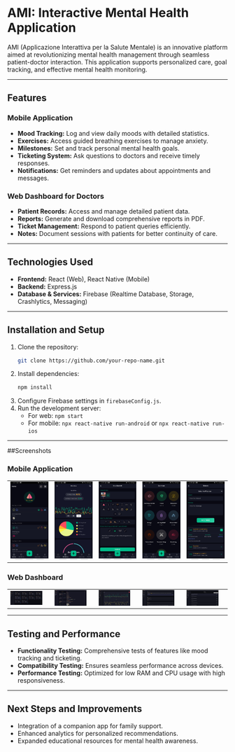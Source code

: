 
# AMI: Interactive Mental Health Application

AMI (Applicazione Interattiva per la Salute Mentale) is an innovative platform aimed at revolutionizing mental health management through seamless patient-doctor interaction. This application supports personalized care, goal tracking, and effective mental health monitoring.

---

## Features

### Mobile Application
- **Mood Tracking:** Log and view daily moods with detailed statistics.
- **Exercises:** Access guided breathing exercises to manage anxiety.
- **Milestones:** Set and track personal mental health goals.
- **Ticketing System:** Ask questions to doctors and receive timely responses.
- **Notifications:** Get reminders and updates about appointments and messages.

### Web Dashboard for Doctors
- **Patient Records:** Access and manage detailed patient data.
- **Reports:** Generate and download comprehensive reports in PDF.
- **Ticket Management:** Respond to patient queries efficiently.
- **Notes:** Document sessions with patients for better continuity of care.

---

## Technologies Used
- **Frontend:** React (Web), React Native (Mobile)
- **Backend:** Express.js
- **Database & Services:** Firebase (Realtime Database, Storage, Crashlytics, Messaging)

---

## Installation and Setup
1. Clone the repository:
   ```bash
   git clone https://github.com/your-repo-name.git
   ```
2. Install dependencies:
   ```bash
   npm install
   ```
3. Configure Firebase settings in `firebaseConfig.js`.
4. Run the development server:
   - For web: `npm start`
   - For mobile: `npx react-native run-android` or `npx react-native run-ios`

---
##Screenshots

### Mobile Application
<table>
  <tr>
   <td><img src="AMI-Mobile/screenshots/Screenshot_20241203-123724_AMI.jpg" alt="Mobile Screen 1" width="300"></td>
   <td><img src="AMI-Mobile/screenshots/Screenshot_20241203-123735_AMI.jpg" alt="Mobile Screen 2" width="300"></td>
   <td><img src="AMI-Mobile/screenshots/Screenshot_20241203-123913_AMI.jpg" alt="Mobile Screen 2" width="300"></td>
   <td><img src="AMI-Mobile/screenshots/Screenshot_20241203-123742_AMI.jpg" alt="Mobile Screen 2" width="300"></td>
   <td><img src="AMI-Mobile/screenshots/Screenshot_20241203-123808_AMI.jpg" alt="Mobile Screen 1" width="300"></td>
  </tr>
</table>

### Web Dashboard
<table>
  <tr>
    <td><img src="AMI-Web-Dashboard/screenshots/Screenshot 2024-12-03 at 13.41.19.png" alt="Web Screen 1" width="300"><td>
    <td><img src="AMI-Web-Dashboard/screenshots/Screenshot 2024-12-03 at 13.41.46.png" alt="Web Screen 1" width="300"><td>
    <td><img src="AMI-Web-Dashboard/screenshots/Screenshot 2024-12-03 at 13.42.27.png" alt="Web Screen 1" width="300"><td>
    <td><img src="AMI-Web-Dashboard/screenshots/Screenshot 2024-12-03 at 13.42.51.png" alt="Web Screen 1" width="300"><td>
    <td><img src="AMI-Web-Dashboard/screenshots/Screenshot 2024-12-03 at 13.43.02.png" alt="Web Screen 1" width="300"><td>
  </tr>
</table>

---

## Testing and Performance
- **Functionality Testing:** Comprehensive tests of features like mood tracking and ticketing.
- **Compatibility Testing:** Ensures seamless performance across devices.
- **Performance Testing:** Optimized for low RAM and CPU usage with high responsiveness.

---

## Next Steps and Improvements
- Integration of a companion app for family support.
- Enhanced analytics for personalized recommendations.
- Expanded educational resources for mental health awareness.
